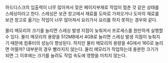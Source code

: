 하드디스크의 입출력이 너무 많아져서 잦은 페이지부재로 작업이 멈춘 것 같은 상태를 스레싱이라고 한다. 
스레싱은 보관 창고에서 재료를 도마로 가져오거나 도마의 재료를 보관 창고로 옮기는 작업이 너무 많아져서 요리가사 요리를 하지 못하는 경우와 같다.

물리 메모리의 크기를 늘리면 스레싱 발생 지점이 늦춰져서 프로세스를 원만하게 실행할 수 있다.
물리 메모리의 용량을 512MB에서 4GB로 늘리면 스레싱 발생 지점이 늦춰지기 때문에 컴퓨터의 성능이 향상된다. 
하지만 물리 메모리의 용량을 4G에서 16G로 늘리면 어떨까? 대부분의 경우 빨라지지 않는다. 물리 메모리가 작업하는데 충분한 크기가 되면 그 이후에는 크기를 늘려도 작업 속도에 영향을 미치지 않는다.
